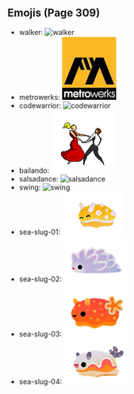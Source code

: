 
## Emojis (Page 309)

* walker: ![walker](output/walker)
* metrowerks: ![metrowerks](output/metrowerks.png)
* codewarrior: ![codewarrior](output/codewarrior)
* bailando: ![bailando](output/bailando.gif)
* salsadance: ![salsadance](output/salsadance)
* swing: ![swing](output/swing)
* sea-slug-01: ![sea-slug-01](output/sea-slug-01.png)
* sea-slug-02: ![sea-slug-02](output/sea-slug-02.png)
* sea-slug-03: ![sea-slug-03](output/sea-slug-03.png)
* sea-slug-04: ![sea-slug-04](output/sea-slug-04.png)
